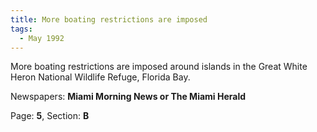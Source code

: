 ```yaml
---  
title: More boating restrictions are imposed  
tags:  
  - May 1992  
---  
```

  
More boating restrictions are imposed around islands in the Great White Heron National Wildlife Refuge, Florida Bay.  
  
Newspapers: **Miami Morning News or The Miami Herald**  
  
Page: **5**, Section: **B** 
